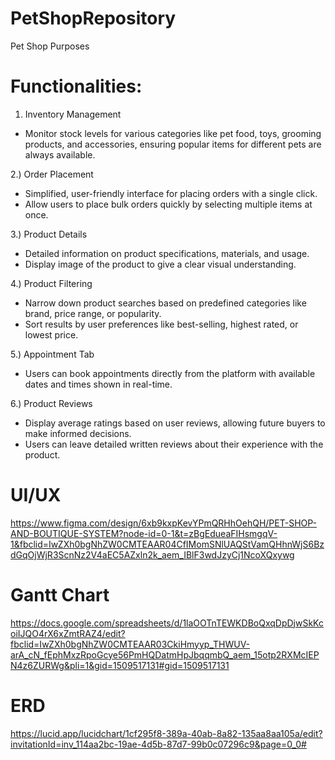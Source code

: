 # PetShopRepository
Pet Shop Purposes

# Functionalities:

1. Inventory Management
- Monitor stock levels for various categories like pet food, toys, grooming products, and accessories, ensuring popular items for different pets are always available.

2.) Order Placement
- Simplified, user-friendly interface for placing orders with a single click.
- Allow users to place bulk orders quickly by selecting multiple items at once.

3.) Product Details
- Detailed information on product specifications, materials, and usage.
- Display  image of the product to give a clear visual understanding.

4.) Product Filtering
- Narrow down product searches based on predefined categories like brand, price range, or popularity.
- Sort results by user preferences like best-selling, highest rated, or lowest price.

5.) Appointment Tab
- Users can book appointments directly from the platform with available dates and times shown in real-time.

6.) Product Reviews
- Display average ratings based on user reviews, allowing future buyers to make informed decisions.
- Users can leave detailed written reviews about their experience with the product.


# UI/UX

https://www.figma.com/design/6xb9kxpKevYPmQRHhOehQH/PET-SHOP-AND-BOUTIQUE-SYSTEM?node-id=0-1&t=zBgEdueaFIHsmgqV-1&fbclid=IwZXh0bgNhZW0CMTEAAR04CfIMomSNlUAQStVamQHhnWjS6BzdGqOjWjR3ScnNz2V4aEC5AZxln2k_aem_IBlF3wdJzyCj1NcoXQxywg


# Gantt Chart

https://docs.google.com/spreadsheets/d/1laOOTnTEWKDBoQxqDpDjwSkKcoiIJQO4rX6xZmtRAZ4/edit?fbclid=IwZXh0bgNhZW0CMTEAAR03CkiHmyyp_THWUV-arA_cN_fEphMxzRpoGcye56PmHQDatmHpJbqqmbQ_aem_15otp2RXMcIEPN4z6ZURWg&pli=1&gid=1509517131#gid=1509517131


# ERD 

https://lucid.app/lucidchart/1cf295f8-389a-40ab-8a82-135aa8aa105a/edit?invitationId=inv_114aa2bc-19ae-4d5b-87d7-99b0c07296c9&page=0_0#
